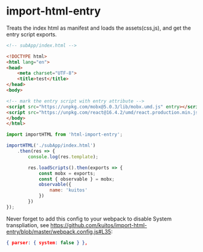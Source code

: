# import-html-entry
Treats the index html as manifest and loads the assets(css,js), and get the entry script exports.

```html
<!-- subApp/index.html -->

<!DOCTYPE html>
<html lang="en">
<head>
    <meta charset="UTF-8">
    <title>test</title>
</head>
<body>

<!-- mark the entry script with entry attribute -->
<script src="https://unpkg.com/mobx@5.0.3/lib/mobx.umd.js" entry></script>
<script src="https://unpkg.com/react@16.4.2/umd/react.production.min.js"></script>
</body>
</html>
```

```js
import importHTML from 'html-import-entry';

importHTML('./subApp/index.html')
    .then(res => {
        console.log(res.template);

        res.loadScripts().then(exports => {
            const mobx = exports;
            const { observable } = mobx;
            observable({
                name: 'kuitos'
            })	
        })
});
```

Never forget to add this config to your webpack to disable System transpliation, see https://github.com/kuitos/import-html-entry/blob/master/webpack.config.js#L35:
```json
{ parser: { system: false } },
```
